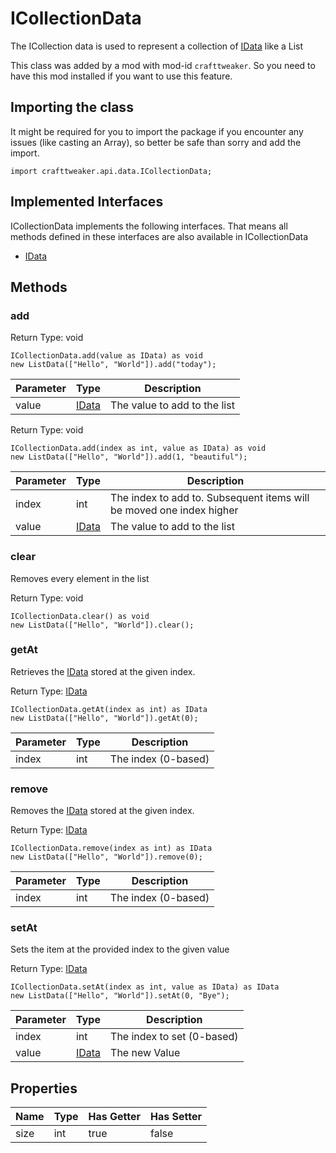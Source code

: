 # ICollectionData

The ICollection data is used to represent a collection of [IData](/vanilla/api/data/IData) like a List<IData>

This class was added by a mod with mod-id `crafttweaker`. So you need to have this mod installed if you want to use this feature.

## Importing the class

It might be required for you to import the package if you encounter any issues (like casting an Array), so better be safe than sorry and add the import.
```zenscript
import crafttweaker.api.data.ICollectionData;
```


## Implemented Interfaces
ICollectionData implements the following interfaces. That means all methods defined in these interfaces are also available in ICollectionData

- [IData](/vanilla/api/data/IData)
## Methods

### add



Return Type: void

```zenscript
ICollectionData.add(value as IData) as void
new ListData(["Hello", "World"]).add("today");
```
| Parameter | Type | Description |
|-----------|------|-------------|
| value | [IData](/vanilla/api/data/IData) | The value to add to the list |


Return Type: void

```zenscript
ICollectionData.add(index as int, value as IData) as void
new ListData(["Hello", "World"]).add(1, "beautiful");
```
| Parameter | Type | Description |
|-----------|------|-------------|
| index | int | The index to add to. Subsequent items will be moved one index higher |
| value | [IData](/vanilla/api/data/IData) | The value to add to the list |
### clear

Removes every element in the list

Return Type: void

```zenscript
ICollectionData.clear() as void
new ListData(["Hello", "World"]).clear();
```
### getAt

Retrieves the [IData](/vanilla/api/data/IData) stored at the given index.

Return Type: [IData](/vanilla/api/data/IData)

```zenscript
ICollectionData.getAt(index as int) as IData
new ListData(["Hello", "World"]).getAt(0);
```
| Parameter | Type | Description |
|-----------|------|-------------|
| index | int | The index (0-based) |
### remove

Removes the [IData](/vanilla/api/data/IData) stored at the given index.

Return Type: [IData](/vanilla/api/data/IData)

```zenscript
ICollectionData.remove(index as int) as IData
new ListData(["Hello", "World"]).remove(0);
```
| Parameter | Type | Description |
|-----------|------|-------------|
| index | int | The index (0-based) |
### setAt

Sets the item at the provided index to the given value

Return Type: [IData](/vanilla/api/data/IData)

```zenscript
ICollectionData.setAt(index as int, value as IData) as IData
new ListData(["Hello", "World"]).setAt(0, "Bye");
```
| Parameter | Type | Description |
|-----------|------|-------------|
| index | int | The index to set (0-based) |
| value | [IData](/vanilla/api/data/IData) | The new Value |

## Properties

| Name | Type | Has Getter | Has Setter |
|------|------|------------|------------|
| size | int | true | false |

